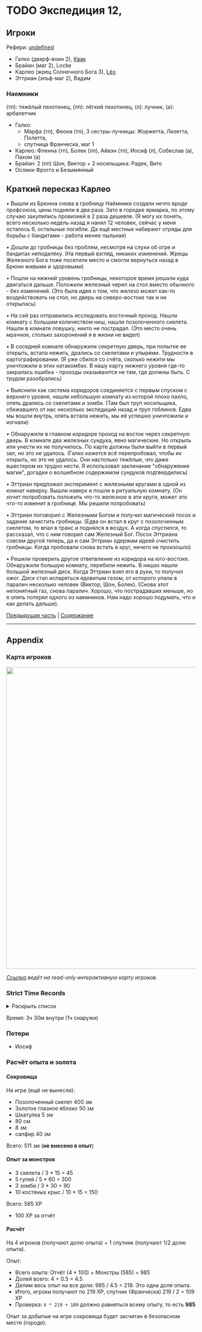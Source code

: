 # TODO Экспедиция 12,


<!--
<a title="" href="">
	<img src="" style="width:800px" />
</a>
-->

## Игроки

Рефери: [undefined](https://t.me/oktottrpg)

- Галко (дварф-воин 2), [Квак](https://t.me/troglog)
- Брайан (маг 2), Locke
- Карлео (жрец Солнечного Бога 3), [Léo](https://t.me/fiftyforfifty)
- Эттриан (эльф-маг 2), Вадим


### Наемники

(тп): тяжёлый пехотинец, (лп): лёгкий пехотинец, (л): лучник, (а): арбалетчик

- Галко:
  - Марфа (тп), Феона (тп), 3 сестры-лучницы: Жоржетта, Лизетта, Полетта,
  - спутница Франческа, маг 1
- Карлео: Фленна (тп), Болек (лп), Айвэн (тп), Иосиф (л), Собеслав (а), Пахом (а)
- Брайан: 2 (лп) Шон, Виктор + 2 носильщика: Радек, Вито
- Ослики Фрогго и Безымянный

## Краткий пересказ Карлео

• Вышли из Брюнна снова в гробницу 
Наёмники создали нечто вроде профсоюза, цены подняли в два раза. Зато в городке ярмарка, по этому случаю закупились провизией в 2 раза дешевле.
(Я могу их понять, всего несколько недель назад я нанял 12 человек, сейчас у меня осталось 6, остальные погибли. Да ещё местные набирают отряды для борьбы с бандитами - работа менее пыльная)

• Дошли до гробницы без проблем, несмотря на слухи об огре и бандитах неподалёку.
(На первый взгляд, никаких изменений. Жрецы Железного Бога тоже посетили место и смогли вернуться назад в Брюнн живыми и здоровыми)

• Пошли на нижний уровень гробницы, некоторое время решали куда двигаться дальше. Положили железный череп на стол вместо обычного - без изменений.
(Это была идея о том, что железо может как-то воздействовать на стол, но дверь на северо-востоке так и не открылась)

• На сей раз отправились исследовать восточный проход. Нашли комнату с большим количеством ниш, нашли позолоченного скелета. Нашли в комнате ловушку, никто не пострадал.
(Это место очень мрачное, столько захоронений я в жизни не видел)

• В соседней комнате обнаружили секретную дверь, при попытке ее открыть, встала нежить, дрались со скелетами и упырями. Трудности в картографировании.
(Я уже сбился со счёта, сколько нежити мы уничтожили в этих катакомбах. В нашу карту нижнего уровня где-то закралась ошибка - проходы оказываются не там, где должны быть. С трудом разобрались)

• Выяснили как система коридоров соединяется с первым спуском с верхнего уровня, нашли небольшую комнату из которой плохо пахло,
опять дрались со скелетами и зомби.
(Там был труп носильщика, сбежавшего от нас несколько экспедиций назад и труп гоблинов. Едва мы вошли внутрь, опять встала нежить, мы её успешно уничтожили и изгнали)

• Обнаружили в главном коридоре проход на восток через секретную дверь. В комнате два железных сундука, явно магические. Но открыть или унести их не получилось. По карте должны были выйти в первый зал, но это не удалось.
(Галко кажется всё перепробовал, чтобы их открыть, но это не удалось. Они настолько тяжёлые, что даже вшестером их трудно нести. Я использовал заклинание "обнаружение магии", догадки о волшебном содержимом сундуков подтвердились)

• Эттриан предложил эксперимент с железными кругами в одной из комнат наверху. Вышли наверх и пошли в ритуальную комнату.
(Он хочет попробовать положить что-то железное в эти круги, может это что-то изменит в гробнице. Мы решили попробовать)

• Эттриан поговорил с Железными Богом и получил магический посох и задание зачистить гробницы.
(Едва он встал в круг с позолоченным скелетом, то впал в транс и поднялся в воздух. А когда спустился, то рассказал, что с ним говорил сам Железный Бог. Посох Эттриана совсем другой теперь, да и сам Эттриан одержим идеей очистить гробницы. Когда пробовали снова встать в круг, ничего не произошло)

• Решили проверить другое ответвление из коридора на юго-востоке. Обнаружили большую комнату, перебили нежить. В нишах нашли большой железный диск. Когда  Эттриан взял его в руки, то получил ожог. Диск стал испаряться ядовитым газом, от которого упали в паралич несколько человек (Виктор, Шон, Болек).
(Снова этот непонятный газ, снова паралич. Хорошо, что пострадавших меньше, но я опять потерял одного из наемников. Нам надо хорошо подумать, что и как делать дальше).


[Предыдущая часть](./2024-08-24-game-11.md) | [Содержание](./Readme.md)

---

## Appendix

<!-- toc -->


<!-- tocstop -->

### Карта игроков

<a title="Гробница Железного Бога, подземный уровень" href="https://github.com/user-attachments/assets/b13e83ee-6065-4b5a-a7f2-8dd73cc466bb">
	<img src="https://github.com/user-attachments/assets/b13e83ee-6065-4b5a-a7f2-8dd73cc466bb" style="width:800px" />
</a>

<!--
<a title="" href="">
	<img src="" style="width:800px" />
</a>
-->

_[Ссылка](https://www.mipui.net/app/index.html?mid=mmmuwhzl648) ведёт на read-only интерактивную карту игроков._

### Strict Time Records

<details><summary>Раскрыть список</summary>

- 1 день дорога (игра 1) (1 мая)
- 2 Гробница, ночёвка (игра 2)
- 3 день дорога (игра 3)
- 4 день Брюнн
- 5 день дорога
- 6 день Гробница
- 7 день немного Гробницы, дорога обратно (игра 4)
- 8 день Брюнн
- 9 день дорога
- 10 день Гробница (конец игры 4, игра 5, игра 6)
- 11 день дорога
- 12, 13, 14, 15 день Брюнн
- 16 день дорога
- 17 день Гробница
- 18 день дорога
- 19 день Брюнн (игра 7)
- 20 день дорога
- 21 день Гробница
- 22 день дорога
- 23 день Брюнн
- 24-29 день Брюнн, поиск спутников (Игра 8)
- 30 день дорога
- 31 день Гробница
- 32 день дорога (2-й месяц) (1 июня)
- 33 день Брюнн
- 34-40 день Брюнн, неделя на выздоровление (игра 9)
- 41 день дорога
- 42 день Гробница (конец 9 игры, игра 10)
- 43 день ночёвка у Гробницы и дорога обратно
- 44 день Брюнн
- 45 день дорога
- 46 Гробница (конец игры 10, игра 11)
- 47 дорога
- 48 Брюнн
- 49-51 дорога до башни мага Хубека
- 52 башня Хубека
- 53-54 дорога в Брюнн
- 55-56 Брюнн (игра 12)
- 57 дорога
- 58 Гробница

</details>

Время: 3ч 30м внутри (1ч снаружи)

### Потери

- Иосиф


### Расчёт опыта и золота

#### Сокровища


На игре (ещё не вынесли):

- Позолоченный скелет 400 зм
- Золотое глазное яблоко 50 зм
- Шкатулка 5 зм
- 80 см
- 8 зм
- сапфир 40 зм

Всего: 511 зм (**не внесено в опыт**)

#### Опыт за монстров
- 3 скелета / 3 * 15 = 45
- 5 гулей / 5 * 60 = 300
- 3 зомби / 3 * 30 = 90
- 10 костяных крыс / 10 * 15 = 150


Всего:  585 XP

- 100 XP за отчёт

#### Расчёт

На 4 игроков (получают долю опыта) + 1 спутник (получают 1/2 долю опыта).

Опыт:

- Всего опыта: Отчёт (4 \* 100) + Монстры (585) = 985
- Долей всего: 4 + 0.5 = 4.5
- Делим весь опыт на все доли: 985 / 4.5 = 219. Это одна доля опыта.
- Итого, игроки получают по 219 XP, спутник (Франческа) 219 / 2 = 109 XP
- Проверка: `4 * 219 + 109` должно равняться всему опыту, то есть **985**

Опыт за добытые на игре сокровища будет засчитан в безопасном месте (городе).
